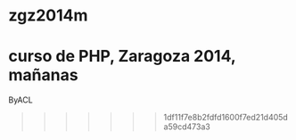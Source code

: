 ﻿zgz2014m
========

curso de PHP, Zaragoza 2014, mañanas
=======
ByACL
>>>>>>> 1df11f7e8b2fdfd1600f7ed21d405da59cd473a3
